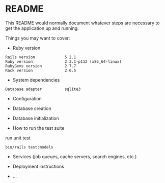 # README

This README would normally document whatever steps are necessary to get the
application up and running.

Things you may want to cover:

* Ruby version

```code
Rails version             5.2.1
Ruby version              2.3.1-p112 (x86_64-linux)
RubyGems version          2.7.7
Rack version              2.0.5
```

* System dependencies

```code
Database adapter          sqlite3
```

* Configuration

* Database creation

* Database initialization

* How to run the test suite

run unit test

```shell
bin/rails test:models
```

* Services (job queues, cache servers, search engines, etc.)

* Deployment instructions

* ...
